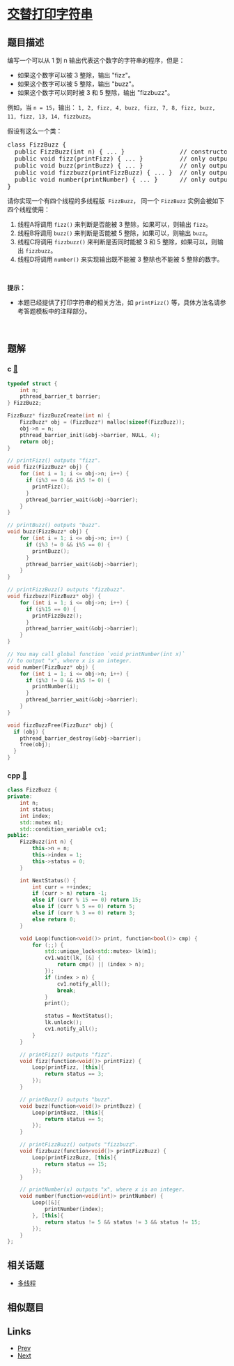 
# [交替打印字符串](https://leetcode-cn.com/problems/fizz-buzz-multithreaded)

## 题目描述

<p>编写一个可以从 1 到 n 输出代表这个数字的字符串的程序，但是：</p>

<ul>
	<li>如果这个数字可以被 3 整除，输出 "fizz"。</li>
	<li>如果这个数字可以被 5 整除，输出 "buzz"。</li>
	<li>如果这个数字可以同时被 3 和 5 整除，输出 "fizzbuzz"。</li>
</ul>

<p>例如，当 <code>n = 15</code>，输出： <code>1, 2, fizz, 4, buzz, fizz, 7, 8, fizz, buzz, 11, fizz, 13, 14, fizzbuzz</code>。</p>

<p>假设有这么一个类：</p>

<pre>
class FizzBuzz {
  public FizzBuzz(int n) { ... }               // constructor
  public void fizz(printFizz) { ... }          // only output "fizz"
  public void buzz(printBuzz) { ... }          // only output "buzz"
  public void fizzbuzz(printFizzBuzz) { ... }  // only output "fizzbuzz"
  public void number(printNumber) { ... }      // only output the numbers
}</pre>

<p>请你实现一个有四个线程的多线程版  <code>FizzBuzz</code>， 同一个 <code>FizzBuzz</code> 实例会被如下四个线程使用：</p>

<ol>
	<li>线程A将调用 <code>fizz()</code> 来判断是否能被 3 整除，如果可以，则输出 <code>fizz</code>。</li>
	<li>线程B将调用 <code>buzz()</code> 来判断是否能被 5 整除，如果可以，则输出 <code>buzz</code>。</li>
	<li>线程C将调用 <code>fizzbuzz()</code> 来判断是否同时能被 3 和 5 整除，如果可以，则输出 <code>fizzbuzz</code>。</li>
	<li>线程D将调用 <code>number()</code> 来实现输出既不能被 3 整除也不能被 5 整除的数字。</li>
</ol>

<p> </p>

<p><strong>提示：</strong></p>

<ul>
	<li>本题已经提供了打印字符串的相关方法，如 <code>printFizz()</code> 等，具体方法名请参考答题模板中的注释部分。</li>
</ul>

<p> </p>


## 题解

### c [🔗](fizz-buzz-multithreaded.c) 
```c
typedef struct {
    int n;
    pthread_barrier_t barrier;
} FizzBuzz;

FizzBuzz* fizzBuzzCreate(int n) {
    FizzBuzz* obj = (FizzBuzz*) malloc(sizeof(FizzBuzz));
    obj->n = n;
    pthread_barrier_init(&obj->barrier, NULL, 4);
    return obj;
}

// printFizz() outputs "fizz".
void fizz(FizzBuzz* obj) {
    for (int i = 1; i <= obj->n; i++) {
      if (i%3 == 0 && i%5 != 0) {
        printFizz();
      }
      pthread_barrier_wait(&obj->barrier);
    }
}

// printBuzz() outputs "buzz".
void buzz(FizzBuzz* obj) {
    for (int i = 1; i <= obj->n; i++) {
      if (i%3 != 0 && i%5 == 0) {
        printBuzz();
      }
      pthread_barrier_wait(&obj->barrier);
    }
}

// printFizzBuzz() outputs "fizzbuzz".
void fizzbuzz(FizzBuzz* obj) {
    for (int i = 1; i <= obj->n; i++) {
      if (i%15 == 0) {
        printFizzBuzz();
      }
      pthread_barrier_wait(&obj->barrier);
    }
}

// You may call global function `void printNumber(int x)`
// to output "x", where x is an integer.
void number(FizzBuzz* obj) {
    for (int i = 1; i <= obj->n; i++) {
      if (i%3 != 0 && i%5 != 0) {
        printNumber(i);
      }
      pthread_barrier_wait(&obj->barrier);
    }
}

void fizzBuzzFree(FizzBuzz* obj) {
  if (obj) {
    pthread_barrier_destroy(&obj->barrier);
    free(obj);
  }   
}
```
### cpp [🔗](fizz-buzz-multithreaded.cpp) 
```cpp
class FizzBuzz {
private:
    int n;
    int status;
    int index;
    std::mutex m1;
    std::condition_variable cv1;
public:
    FizzBuzz(int n) {
        this->n = n;
        this->index = 1;
        this->status = 0;
    }

    int NextStatus() {
        int curr = ++index;
        if (curr > n) return -1;
        else if (curr % 15 == 0) return 15;
        else if (curr % 5 == 0) return 5;
        else if (curr % 3 == 0) return 3;
        else return 0;
    }

    void Loop(function<void()> print, function<bool()> cmp) {
        for (;;) {
            std::unique_lock<std::mutex> lk(m1);
            cv1.wait(lk, [&] {
                return cmp() || (index > n);
            });
            if (index > n) {
                cv1.notify_all();
                break;
            }
            print();

            status = NextStatus();
            lk.unlock();
            cv1.notify_all();
        }
    }

    // printFizz() outputs "fizz".
    void fizz(function<void()> printFizz) {
        Loop(printFizz, [this]{ 
            return status == 3;
        });
    }

    // printBuzz() outputs "buzz".
    void buzz(function<void()> printBuzz) {
        Loop(printBuzz, [this]{ 
            return status == 5;
        });
    }

    // printFizzBuzz() outputs "fizzbuzz".
	void fizzbuzz(function<void()> printFizzBuzz) {
        Loop(printFizzBuzz, [this]{ 
            return status == 15;
        });
    }

    // printNumber(x) outputs "x", where x is an integer.
    void number(function<void(int)> printNumber) {
        Loop([&]{
            printNumber(index);
        }, [this]{ 
            return status != 5 && status != 3 && status != 15;
        });
    }
};
```


## 相关话题

- [多线程](../../tags/concurrency.md) 


## 相似题目



## Links

- [Prev](../maximum-number-of-balloons/README.md) 
- [Next](../design-skiplist/README.md) 

